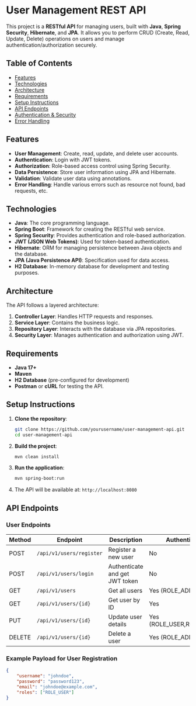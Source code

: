# User Management REST API

This project is a **RESTful API** for managing users, built with **Java**, **Spring Security**, **Hibernate**, and **JPA**. It allows you to perform CRUD (Create, Read, Update, Delete) operations on users and manage authentication/authorization securely.

## Table of Contents

- [Features](#features)
- [Technologies](#technologies)
- [Architecture](#architecture)
- [Requirements](#requirements)
- [Setup Instructions](#setup-instructions)
- [API Endpoints](#api-endpoints)
- [Authentication & Security](#authentication--security)
- [Error Handling](#error-handling)

## Features

- **User Management**: Create, read, update, and delete user accounts.
- **Authentication**: Login with JWT tokens.
- **Authorization**: Role-based access control using Spring Security.
- **Data Persistence**: Store user information using JPA and Hibernate.
- **Validation**: Validate user data using annotations.
- **Error Handling**: Handle various errors such as resource not found, bad requests, etc.

## Technologies

- **Java**: The core programming language.
- **Spring Boot**: Framework for creating the RESTful web service.
- **Spring Security**: Provides authentication and role-based authorization.
- **JWT (JSON Web Tokens)**: Used for token-based authentication.
- **Hibernate**: ORM for managing persistence between Java objects and the database.
- **JPA (Java Persistence API)**: Specification used for data access.
- **H2 Database**: In-memory database for development and testing purposes.

## Architecture

The API follows a layered architecture:

1. **Controller Layer**: Handles HTTP requests and responses.
2. **Service Layer**: Contains the business logic.
3. **Repository Layer**: Interacts with the database via JPA repositories.
4. **Security Layer**: Manages authentication and authorization using JWT.

## Requirements

- **Java 17+**
- **Maven**
- **H2 Database** (pre-configured for development)
- **Postman** or **cURL** for testing the API.

## Setup Instructions

1. **Clone the repository**:
    ```bash
    git clone https://github.com/yourusername/user-management-api.git
    cd user-management-api
    ```

2. **Build the project**:
    ```bash
    mvn clean install
    ```

3. **Run the application**:
    ```bash
    mvn spring-boot:run
    ```

4. The API will be available at: `http://localhost:8080`

## API Endpoints

### User Endpoints

| Method | Endpoint                | Description                    | Authentication |
|--------|-------------------------|--------------------------------|----------------|
| POST   | `/api/v1/users/register` | Register a new user            | No             |
| POST   | `/api/v1/users/login`    | Authenticate and get JWT token | No             |
| GET    | `/api/v1/users`          | Get all users                  | Yes (ROLE_ADMIN)|
| GET    | `/api/v1/users/{id}`     | Get user by ID                 | Yes            |
| PUT    | `/api/v1/users/{id}`     | Update user details            | Yes (ROLE_USER,ROLE_ADMIN)|
| DELETE | `/api/v1/users/{id}`     | Delete a user                  | Yes (ROLE_ADMIN)|

### Example Payload for User Registration

```json
{
    "username": "johndoe",
    "password": "password123",
    "email": "johndoe@example.com",
    "roles": ["ROLE_USER"]
}
